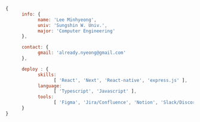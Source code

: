 <!--<a href="https://alreadynyeong.github.io/Portfolio">
      <img
      src="http://img.shields.io/badge/Portfolio-05022C?style=flat&link=https://furtive-wormhole-549.notion.site/Portfolio-debebb65bcf2427f87f58d0acba63de6"
      style="height : 25px; margin-left : 10px; margin-right : 10px;"/>
</a>-->

    
```javascript
{
      info: {
            name: 'Lee Minhyeong',
            univ: 'Sungshin W. Univ.',
            major: 'Computer Engineering'
      },

      contact: {
            gmail: 'already.nyeong@gmail.com'
      },

      deploy : {
            skills:
                  [ 'React', 'Next', 'React-native', 'express.js' ],
            language:
                  [ 'Typescript', 'Javascript' ],
            tools:
                  [ 'Figma', 'Jira/Confluence', 'Notion', 'Slack/Discord' ]
      }
}
```


<!--
방문자
[![Hits](https://hits.seeyoufarm.com/api/count/incr/badge.svg?url=https%3A%2F%2Fgithub.com%2Falreadynyeong&count_bg=%23557153&title_bg=%237D8F69&icon=&icon_color=%23E7E7E7&title=HI&edge_flat=false)](https://hits.seeyoufarm.com)

언어
[![Top Langs](https://github-readme-stats.vercel.app/api/top-langs/?username=alreadynyeong&layout=donut)](https://github.com/alreadynyeong/github-readme-stats)
-->

<!-- ## ***ABOUT ME*** -->


<!-- 
<a href="https://already-nyeong.notion.site/Portfolio-debebb65bcf2427f87f58d0acba63de6">
      <img
      src="http://img.shields.io/badge/Portfolio-05022C?style=flat&logo=notion&link=https://furtive-wormhole-549.notion.site/Portfolio-debebb65bcf2427f87f58d0acba63de6"
      style="height : auto; margin-left : 10px; margin-right : 10px;"/>
    </a> -->

<!-- <a href="https://www.instagram.com/br.__ght/">
    <img 
        src="http://img.shields.io/badge/-instagram-05022C?style=flat&logo=Instagram&link=https://www.instagram.com/br.__ght/"
        style="height : auto; margin-left : 10px; margin-right : 10px;"/>
</a>

<a href="https://blog.naver.com/kjw87130">
      <img
      src="http://img.shields.io/badge/-Blog-05022C?style=flat&logo=naver&link=https://blog.naver.com/kjw87130"
      style="height : auto; margin-left : 10px; margin-right : 10px;"/>
</a>
 -->
<!-- <a href="mailto:already.nyeong@gmail.com">
    <img 
    src="https://img.shields.io/badge/Gmail-05022C?style=flat&logo=Gmail&logoColor=white&link=mailto:already.nyeong@gmail.com"
    style="height : auto; margin-left : 10px; margin-right : 10px;"/>
</a> -->

<!-- #### Sungshin Women's Univ<br/></br>Computer Engineering -->

<!-- ## ***TECT STACK***

<div align="left">
  <img src="https://img.shields.io/badge/react-61DAFB?style=flat-square&logo=react&logoColor=black"> 
  <img src="https://img.shields.io/badge/html-E34F26?style=flat-square&logo=html5&logoColor=white"/>
  <img src="https://img.shields.io/badge/css-blue?style=flat-square&logo=css3&logoColor=white"/> 
  <br/>
  <img src="https://img.shields.io/badge/Python-blue?style=flat-square&logo=Python&logoColor=white"/>
  <img src="https://img.shields.io/badge/c++-00599C?style=flat-square&logo=c%2B%2B&logoColor=white"/> 
  <img src="https://img.shields.io/badge/Java-blue?style=flat-square&logo=Java&logoColor=white"/> 
  <br/>
  <img src="https://img.shields.io/badge/Node.js-339933?style=flat-square&logo=Node.js&logoColor=white"/> 
  <img src="https://img.shields.io/badge/express.js-%23404d59.svg?style=flat-square&logo=Node.js&logoColor=white"/> 
  <br/>
  <img src ="https://img.shields.io/badge/MariaDB-003545?style=flat-square&logo=Node.js&logoColor=white"/> 
  <img src="https://img.shields.io/badge/mysql-%2300f.svg?style=flat-square&logo=Node.js&logoColor=white"/> 
<!--   <img src="https://img.shields.io/badge/react-%2320232a.svg?style=flat-square&logo=Node.js&logoColor=white"/> -->
<!-- </div> --> 

<!-- <br/><br/> -->

<!-- [!['s github stats](https://github-readme-stats.vercel.app/api?username=alreadynyeong&count_private=true&custom_title=My%20bright%20github🌠&bg_color=05022C&title_color=FFD966&text_color=FFD966)](https://github.com/anuraghazra/github-readme-stats) -->

